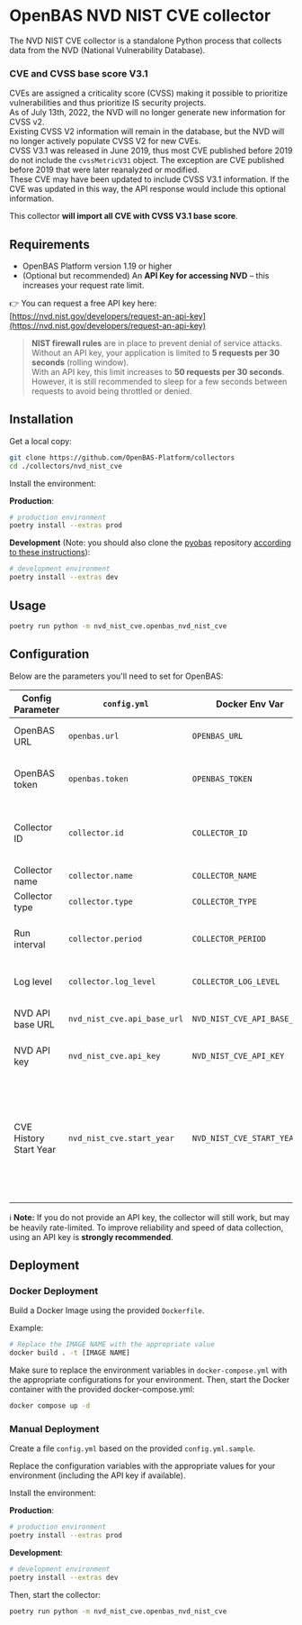 # OpenBAS NVD NIST CVE collector

The NVD NIST CVE collector is a standalone Python process that collects data from the NVD (National Vulnerability Database).

### CVE and CVSS base score V3.1

CVEs are assigned a criticality score (CVSS) making it possible to prioritize vulnerabilities and thus prioritize IS security projects.  
As of July 13th, 2022, the NVD will no longer generate new information for CVSS v2.  
Existing CVSS V2 information will remain in the database, but the NVD will no longer actively populate CVSS V2 for new CVEs.  
CVSS V3.1 was released in June 2019, thus most CVE published before 2019 do not include the `cvssMetricV31` object. The exception are CVE published before 2019 that were later reanalyzed or modified.  
These CVE may have been updated to include CVSS V3.1 information. If the CVE was updated in this way, the API response would include this optional information.

This collector **will import all CVE with CVSS V3.1 base score**.

## Requirements

- OpenBAS Platform version 1.19 or higher  
- (Optional but recommended) An **API Key for accessing NVD** – this increases your request rate limit.

👉 You can request a free API key here: [https://nvd.nist.gov/developers/request-an-api-key](https://nvd.nist.gov/developers/request-an-api-key)

> **NIST firewall rules** are in place to prevent denial of service attacks.  
> Without an API key, your application is limited to **5 requests per 30 seconds** (rolling window).  
> With an API key, this limit increases to **50 requests per 30 seconds**.  
> However, it is still recommended to sleep for a few seconds between requests to avoid being throttled or denied.

## Installation

Get a local copy:

```bash
git clone https://github.com/OpenBAS-Platform/collectors
cd ./collectors/nvd_nist_cve
````

Install the environment:

**Production**:

```bash
# production environment
poetry install --extras prod
```

**Development**
(Note: you should also clone the [pyobas](https://github.com/OpenBAS-Platform/client-python) repository [according to these instructions](../README.md#simultaneous-development-on-pyobas-and-a-collector)):

```bash
# development environment
poetry install --extras dev
```

## Usage

```bash
poetry run python -m nvd_nist_cve.openbas_nvd_nist_cve
```

## Configuration

Below are the parameters you'll need to set for OpenBAS:

| Config Parameter       | `config.yml`                | Docker Env Var              | Default                                   | Description                                                                                                            |
|------------------------|-----------------------------|-----------------------------|-------------------------------------------|------------------------------------------------------------------------------------------------------------------------|
| OpenBAS URL            | `openbas.url`               | `OPENBAS_URL`               | *required*                                | URL to the OpenBAS instance                                                                                            |
| OpenBAS token          | `openbas.token`             | `OPENBAS_TOKEN`             | *required*                                | Authentication token to connect to OpenBAS                                                                             |
| Collector ID           | `collector.id`              | `COLLECTOR_ID`              | *required*                                | Unique UUIDv4 identifier for this collector instance                                                                   |
| Collector name         | `collector.name`            | `COLLECTOR_NAME`            | `Cve by NVD NIST`                         | Name of the collector                                                                                                  |
| Collector type         | `collector.type`            | `COLLECTOR_TYPE`            | `nvd_nist_cve`                            | Type of the collector                                                                                                  |
| Run interval           | `collector.period`          | `COLLECTOR_PERIOD`          | `7200` (seconds)                          | Time interval at which the collector will run                                                                          |
| Log level              | `collector.log_level`       | `COLLECTOR_LOG_LEVEL`       | `warn`                                    | Log verbosity: `debug`, `info`, `warn`, or `error`                                                                     |
| NVD API base URL       | `nvd_nist_cve.api_base_url` | `NVD_NIST_CVE_API_BASE_URL` | `https://services.nvd.nist.gov/rest/json` | Base URL for the NVD CVE API                                                                                           |
| NVD API key            | `nvd_nist_cve.api_key`      | `NVD_NIST_CVE_API_KEY`      | *(optional but recommended)*              | Your NVD API Key ([request it here](https://nvd.nist.gov/developers/request-an-api-key))                               |
| CVE History Start Year | `nvd_nist_cve.start_year`   | `NVD_NIST_CVE_START_YEAR`   | `2019`                                    | Year in number to start CVE data collect. Thus most CVE published before 2019 do not include the cvssMetricV31 object. |

ℹ️ **Note:**
If you do not provide an API key, the collector will still work, but may be heavily rate-limited.
To improve reliability and speed of data collection, using an API key is **strongly recommended**.

## Deployment

### Docker Deployment

Build a Docker Image using the provided `Dockerfile`.

Example:

```bash
# Replace the IMAGE NAME with the appropriate value
docker build . -t [IMAGE NAME]
```

Make sure to replace the environment variables in `docker-compose.yml` with the appropriate configurations for your environment.
Then, start the Docker container with the provided docker-compose.yml:

```bash
docker compose up -d
```

### Manual Deployment

Create a file `config.yml` based on the provided `config.yml.sample`.

Replace the configuration variables with the appropriate values for your environment (including the API key if available).

Install the environment:

**Production**:

```bash
# production environment
poetry install --extras prod
```

**Development**:

```bash
# development environment
poetry install --extras dev
```

Then, start the collector:

```bash
poetry run python -m nvd_nist_cve.openbas_nvd_nist_cve
```
